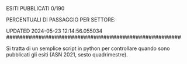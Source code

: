 ESITI PUBBLICATI 0/190 

PERCENTUALI DI PASSAGGIO PER SETTORE:

UPDATED 2024-05-23 12:14:56.055034
###################################################### 

Si tratta di un semplice script in python per controllare quando sono pubblicati gli esiti (ASN 2021, sesto quadrimestre).

